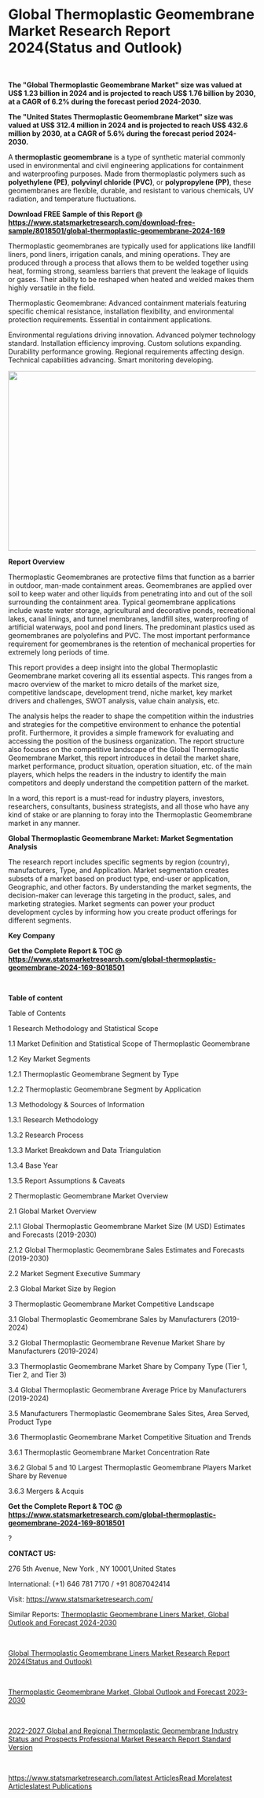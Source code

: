 <h1>Global Thermoplastic Geomembrane Market Research Report 2024(Status and Outlook)</h1><br/><p><strong>The "Global Thermoplastic Geomembrane Market" size was valued at US$ 1.23 billion in 2024 and is projected to reach US$ 1.76 billion by 2030, at a <strong>CAGR</strong> of 6.2% during the forecast period 2024-2030.</strong></p>
 
 
 
 <p><strong>The "United States Thermoplastic Geomembrane Market" size was valued at US$ 312.4 million in 2024 and is projected to reach US$ 432.6 million by 2030, at a <strong>CAGR</strong> of 5.6% during the forecast period 2024-2030.</strong></p>
 
 
 
 <p>A <strong>thermoplastic geomembrane</strong> is a type of synthetic material commonly used in environmental and civil engineering applications for containment and waterproofing purposes. Made from thermoplastic polymers such as <strong>polyethylene (PE)</strong>, <strong>polyvinyl chloride (PVC)</strong>, or <strong>polypropylene (PP)</strong>, these geomembranes are flexible, durable, and resistant to various chemicals, UV radiation, and temperature fluctuations.</p>
 
 
 
 <p><strong>Download FREE Sample of this Report @ <a href="https://www.statsmarketresearch.com/download-free-sample/8018501/global-thermoplastic-geomembrane-2024-169">https://www.statsmarketresearch.com/download-free-sample/8018501/global-thermoplastic-geomembrane-2024-169</a></strong></p>
 
 
 
 <p>Thermoplastic geomembranes are typically used for applications like landfill liners, pond liners, irrigation canals, and mining operations. They are produced through a process that allows them to be welded together using heat, forming strong, seamless barriers that prevent the leakage of liquids or gases. Their ability to be reshaped when heated and welded makes them highly versatile in the field.</p>
 
 
 
 <p>Thermoplastic Geomembrane: Advanced containment materials featuring specific chemical resistance, installation flexibility, and environmental protection requirements. Essential in containment applications.</p>
 
 
 
 <p>Environmental regulations driving innovation. Advanced polymer technology standard. Installation efficiency improving. Custom solutions expanding. Durability performance growing. Regional requirements affecting design. Technical capabilities advancing. Smart monitoring developing.</p>
 
 
 
 <p><img alt="" src="https://www.24marketreports.com/assets/report-images/ThermoplasticGeomembraneMarket.png" style="height:366px; width:731px" /></p>
 
 
 
 <p><strong>Report Overview</strong></p>
 
 
 
 <p>Thermoplastic Geomembranes are protective films that function as a barrier in outdoor, man-made containment areas. Geomembranes are applied over soil to keep water and other liquids from penetrating into and out of the soil surrounding the containment area. Typical geomembrane applications include waste water storage, agricultural and decorative ponds, recreational lakes, canal linings, and tunnel membranes, landfill sites, waterproofing of artificial waterways, pool and pond liners. The predominant plastics used as geomembranes are polyolefins and PVC. The most important performance requirement for geomembranes is the retention of mechanical properties for extremely long periods of time.</p>
 
 
 
 <p>This report provides a deep insight into the global Thermoplastic Geomembrane market covering all its essential aspects. This ranges from a macro overview of the market to micro details of the market size, competitive landscape, development trend, niche market, key market drivers and challenges, SWOT analysis, value chain analysis, etc.</p>
 
 
 
 <p>The analysis helps the reader to shape the competition within the industries and strategies for the competitive environment to enhance the potential profit. Furthermore, it provides a simple framework for evaluating and accessing the position of the business organization. The report structure also focuses on the competitive landscape of the Global Thermoplastic Geomembrane Market, this report introduces in detail the market share, market performance, product situation, operation situation, etc. of the main players, which helps the readers in the industry to identify the main competitors and deeply understand the competition pattern of the market.</p>
 
 
 
 <p>In a word, this report is a must-read for industry players, investors, researchers, consultants, business strategists, and all those who have any kind of stake or are planning to foray into the Thermoplastic Geomembrane market in any manner.</p>
 
 
 
 <p><strong>Global Thermoplastic Geomembrane Market: Market Segmentation Analysis</strong></p>
 
 
 
 <p>The research report includes specific segments by region (country), manufacturers, Type, and Application. Market segmentation creates subsets of a market based on product type, end-user or application, Geographic, and other factors. By understanding the market segments, the decision-maker can leverage this targeting in the product, sales, and marketing strategies. Market segments can power your product development cycles by informing how you create product offerings for different segments.</p>
 
 
 
 <p><strong>Key Company</strong></p>
 
 
 
 <div><b>Get the Complete Report & TOC @ <a href="https://www.statsmarketresearch.com/global-thermoplastic-geomembrane-2024-169-8018501">https://www.statsmarketresearch.com/global-thermoplastic-geomembrane-2024-169-8018501</a></b></div>
 
 
 
 <p><br />
 
 <b>Table of content</b></p>
 
 
 
 <p>Table of Contents<br />
 
 1 Research Methodology and Statistical Scope<br />
 
 1.1 Market Definition and Statistical Scope of Thermoplastic Geomembrane<br />
 
 1.2 Key Market Segments<br />
 
 1.2.1 Thermoplastic Geomembrane Segment by Type<br />
 
 1.2.2 Thermoplastic Geomembrane Segment by Application<br />
 
 1.3 Methodology & Sources of Information<br />
 
 1.3.1 Research Methodology<br />
 
 1.3.2 Research Process<br />
 
 1.3.3 Market Breakdown and Data Triangulation<br />
 
 1.3.4 Base Year<br />
 
 1.3.5 Report Assumptions & Caveats<br />
 
 2 Thermoplastic Geomembrane Market Overview<br />
 
 2.1 Global Market Overview<br />
 
 2.1.1 Global Thermoplastic Geomembrane Market Size (M USD) Estimates and Forecasts (2019-2030)<br />
 
 2.1.2 Global Thermoplastic Geomembrane Sales Estimates and Forecasts (2019-2030)<br />
 
 2.2 Market Segment Executive Summary<br />
 
 2.3 Global Market Size by Region<br />
 
 3 Thermoplastic Geomembrane Market Competitive Landscape<br />
 
 3.1 Global Thermoplastic Geomembrane Sales by Manufacturers (2019-2024)<br />
 
 3.2 Global Thermoplastic Geomembrane Revenue Market Share by Manufacturers (2019-2024)<br />
 
 3.3 Thermoplastic Geomembrane Market Share by Company Type (Tier 1, Tier 2, and Tier 3)<br />
 
 3.4 Global Thermoplastic Geomembrane Average Price by Manufacturers (2019-2024)<br />
 
 3.5 Manufacturers Thermoplastic Geomembrane Sales Sites, Area Served, Product Type<br />
 
 3.6 Thermoplastic Geomembrane Market Competitive Situation and Trends<br />
 
 3.6.1 Thermoplastic Geomembrane Market Concentration Rate<br />
 
 3.6.2 Global 5 and 10 Largest Thermoplastic Geomembrane Players Market Share by Revenue<br />
 
 3.6.3 Mergers & Acquis</p>
 
 
 
 <div><b>Get the Complete Report & TOC @ <a href="https://www.statsmarketresearch.com/global-thermoplastic-geomembrane-2024-169-8018501">https://www.statsmarketresearch.com/global-thermoplastic-geomembrane-2024-169-8018501</a></b></div>
 
 
 
 <p>? </p>
 
 
 
 <p><b>CONTACT US:</b><br />
 
 276 5th Avenue, New York , NY 10001,United States<br />
 
 International: (+1) 646 781 7170 / +91 8087042414<br />
 
 Visit: <a href="https://www.statsmarketresearch.com/">https://www.statsmarketresearch.com/</a><br />
 
 Similar Reports: <a href="https://www.statsmarketresearch.com/global-thermoplastic-geomembrane-2024-169-8018501">Thermoplastic Geomembrane Liners Market, Global Outlook and Forecast 2024-2030</a><br />
 
 <br />
 
 <a href="https://www.statsmarketresearch.com/global-thermoplastic-geomembrane-2024-169-8018501">Global Thermoplastic Geomembrane Liners Market Research Report 2024(Status and Outlook)</a><br />
 
 <br />
 
 <a href="https://www.statsmarketresearch.com/global-thermoplastic-geomembrane-2024-169-8018501">Thermoplastic Geomembrane Market, Global Outlook and Forecast 2023-2030</a><br />
 
 <br />
 
 <a href="https://www.statsmarketresearch.com/global-thermoplastic-geomembrane-2024-169-8018501">2022-2027 Global and Regional Thermoplastic Geomembrane Industry Status and Prospects Professional Market Research Report Standard Version</a><br />
 
 <br />
 
 <a href="https://gyeongbokgung.com">https://www.statsmarketresearch.com/</a><a href="https://hallyeomaritime.com">latest Articles</a><a href="https://jingwansa.com">Read More</a><a href="https://nguoiviet.jp/">latest Articles</a><a href="https://www.intelmarketresearch.com/">latest Publications</a></p>